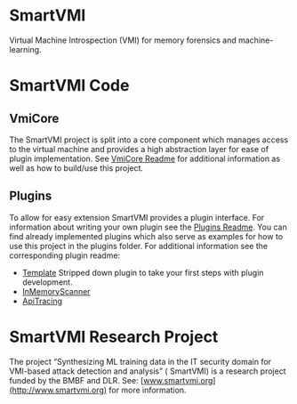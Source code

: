 # SmartVMI

Virtual Machine Introspection (VMI) for memory forensics and machine-learning.

# SmartVMI Code

## VmiCore

The SmartVMI project is split into a core component which manages access to the virtual machine and provides a high
abstraction layer for ease of plugin implementation.
See [VmiCore Readme](vmicore/Readme.md) for additional information as well as how to build/use this project.

## Plugins

To allow for easy extension SmartVMI provides a plugin interface. For information about writing your own plugin see
the [Plugins Readme](plugins/Readme.md).
You can find already implemented plugins which also serve as examples for how to use this project in the plugins folder.
For additional information see the corresponding plugin readme:

* [Template](plugins/template/Readme.md) Stripped down plugin to take your first steps with plugin development.
* [InMemoryScanner](plugins/inmemoryscanner/Readme.md)
* [ApiTracing](plugins/apitracing/Readme.md)

# SmartVMI Research Project

The project “Synthesizing ML training data in the IT security domain for VMI-based attack detection and analysis” (
SmartVMI) is a research project funded by the BMBF and DLR.
See: [www.smartvmi.org](http://www.smartvmi.org) for more information.

